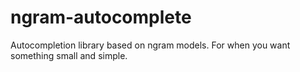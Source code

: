 # ngram-autocomplete
Autocompletion library based on ngram models. For when you want something small and simple.
